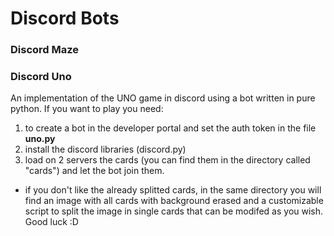 # Discord Bots

### Discord Maze

### Discord Uno
An implementation of the UNO game in discord using a bot written in pure python. 
If you want to play you need:
1) to create a bot in the developer portal and set the auth token in the file **uno.py**
2) install the discord libraries (discord.py) 
3) load on 2 servers the cards (you can find them in the directory called "cards") and let the bot join them.
 
- if you don't like the already splitted cards, in the same directory you will find an image with all cards with background erased and a customizable script to split the image in single cards that can be modifed as you wish. Good luck :D
